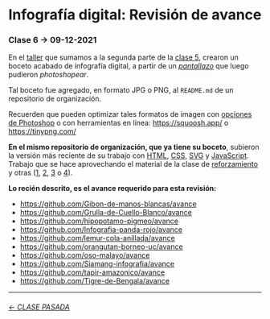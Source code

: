 # Infografía digital: Revisión de avance

### Clase 6 → 09-12-2021

En el [taller](https://github.com/profesorfaco/infografia/tree/main/taller) que sumamos a la segunda parte de la [clase 5](https://github.com/profesorfaco/infografia/tree/main/clase-5), crearon un boceto acabado de infografía digital, a partir de un [*pantallazo*](https://www.site-shot.com/) que luego pudieron *photoshopear*.

Tal boceto fue agregado, en formato JPG o PNG, al `README.md` de un repositorio de organización. 

Recuerden que pueden optimizar tales formatos de imagen con [opciones de Photoshop](https://helpx.adobe.com/es/photoshop-elements/using/optimizing-images.html) o con herramientas en línea: https://squoosh.app/ o https://tinypng.com/  

**En el mismo repositorio de organización, que ya tiene su boceto**, subieron la versión más reciente de su trabajo con [HTML](https://developer.mozilla.org/es/docs/Web/HTML), [CSS](https://developer.mozilla.org/es/docs/Web/CSS), [SVG](https://developer.mozilla.org/es/docs/Web/SVG) y [JavaScript](https://jsparagatos.com/). Trabajo que se hace aprovechando el material de la clase de [reforzamiento](https://profesorfaco.github.io/infografia/reforzamiento/) y otras ([1](https://github.com/profesorfaco/infografia/tree/main/clase-1), [2](https://github.com/profesorfaco/infografia/tree/main/clase-2), [3](https://github.com/profesorfaco/infografia/tree/main/clase-3) o [4](https://github.com/profesorfaco/infografia/tree/main/clase-4)).

**Lo recién descrito, es el avance requerido para esta revisión:**

- https://github.com/Gibon-de-manos-blancas/avance
- https://github.com/Grulla-de-Cuello-Blanco/avance
- https://github.com/hipopotamo-pigmeo/avance
- https://github.com/Infografia-panda-rojo/avance
- https://github.com/lemur-cola-anillada/avance
- https://github.com/orangutan-borneo-uc/avance
- https://github.com/oso-malayo/avance
- https://github.com/Siamang-infografia/avance
- https://github.com/tapir-amazonico/avance
- https://github.com/Tigre-de-Bengala/avance



- - - - - - - -

###### [← CLASE PASADA](https://github.com/profesorfaco/infografia/tree/main/clase-5)
